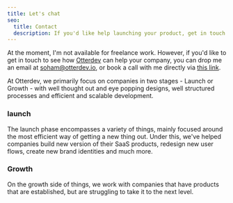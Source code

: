```yaml
---
title: Let's chat
seo:
  title: Contact
  description: If you'd like help launching your product, get in touch.
---
```


At the moment, I'm not available for freelance work. However, if you'd like to get in touch to see how [Otterdev](https://otterdev.io) can help your company, you can drop me an email at [soham@otterdev.io](mailto:soham@otterdev.io), or book a call with me directly via [this link](https://timesync.novocall.co/soham/otterdev-discuss).

At Otterdev, we primarily focus on companies in two stages - Launch or Growth - with well thought out and eye popping designs, well structured processes and efficient and scalable development.  

<h3 class="font-heading">launch</h3>

The launch phase encompasses a variety of things, mainly focused around the most efficient way of getting a new thing out. Under this, we've helped companies build new version of their SaaS products, redesign new user flows, create new brand identities and much more. 

<h3 class="font-heading">Growth</h3>

On the growth side of things, we work with companies that have products that are established, but are struggling to take it to the next level. 
